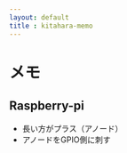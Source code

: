 ```yaml
---
layout: default  
title : kitahara-memo
---
```


# メモ

## Raspberry-pi

* 長い方がプラス（アノード）
* アノードをGPIO側に刺す

